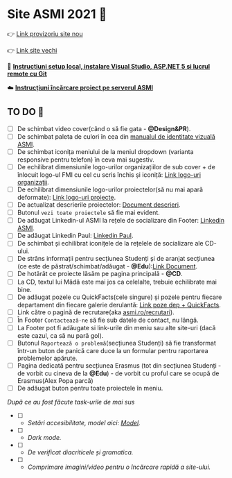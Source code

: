 # Site ASMI 2021 :blue_heart:

:point_right: [Link provizoriu site nou](https://nou.asmi.ro/)

:point_right: [Link site vechi](https://www.asmi.ro/)

:robot: **[Instrucțiuni setup local, instalare Visual Studio, ASP.NET 5 și lucrul remote cu Git](https://github.com/as-mi/site-asmi-nou/blob/main/Setup.md)**

:cloud: **[Instrucțiuni încărcare proiect pe serverul ASMI](https://docs.google.com/document/d/1RhevSvD7-wRtOlYQfpeUMyQd2KblCjRyzbCg3u417Kc/edit?usp=sharing)**

## TO DO :bookmark_tabs:
- [ ] De schimbat video cover(când o să fie gata - **@Design&PR**).
- [ ] De schimbat paleta de culori în cea din [manualul de identitate vizuală ASMI](https://docs.google.com/document/d/1VNwK4EsaEQGp_ZNNmjoMAhAdtq2PBTIxnfrFzUdaB1Y/edit?usp=sharing).
- [ ] De schimbat iconița meniului de la meniul dropdown (varianta responsive pentru telefon) în ceva mai sugestiv.
- [ ] De echilibrat dimensiunile logo-urilor organizațiilor de sub cover + de înlocuit logo-ul FMI cu cel cu scris închis și iconiță: [Link logo-uri organizații](https://drive.google.com/drive/folders/1pt9Jmpx8GYFTFmsYuS5B3USFlsqvi5NW?usp=sharing).
- [ ] De echilibrat dimensiunile logo-urilor proiectelor(să nu mai apară deformate): [Link logo-uri proiecte](https://drive.google.com/drive/folders/1iOtctOMMwvC2IJSw2KkUhMY-NK4uPuI8?usp=sharing).
- [ ] De actualizat descrierile proiectelor: [Document descrieri](https://docs.google.com/document/d/1XhMdIyzL136AaUGOEYAXmAQBMyX0VV05Z33wqqa5hHY/edit?usp=sharing).
- [ ] Butonul ```vezi toate proiectele``` să fie mai evident. 
- [ ] De adăugat Linkedin-ul ASMI la rețele de socializare din Footer: [Linkedin ASMI](https://www.linkedin.com/company/asociatia-studentilor-la-matematica-si-informatica/).
- [ ] De adăugat Linkedin Paul: [Linkedin Paul](https://www.linkedin.com/in/paul-nasser-dawod-258006202/).
- [ ] De schimbat și echilibrat iconițele de la rețelele de socializare ale CD-ului.
- [ ] De strâns informații pentru secțiunea Studenți și de aranjat secțiunea (ce este de păstrat/schimbat/adăugat - **@Edu**):[Link Document](https://docs.google.com/document/d/1eMiR9vu1LR22UgtTTHQuUNY86kenr-SWKTaDKqYSTzQ/edit?usp=sharing).
- [ ] De hotărât ce proiecte lăsăm pe pagina principală - **@CD**.
- [ ] La CD, textul lui Mădă este mai jos ca celelalte, trebuie echilibrate mai bine.
- [ ] De adăugat pozele cu QuickFacts(cele singure) și pozele pentru fiecare departament din fiecare galerie derulantă: [Link poze dep + QuickFacts](https://drive.google.com/drive/folders/1Yj2cN1-zeGBTyELuHiE3godWy5xNjEq_?usp=sharing).
- [ ] Link către o pagină de recrutare(aka [asmi.ro/recrutari](asmi.ro/recrutari)).
- [ ] În Footer ```Contactează-ne``` să fie sub datele de contact, nu lângă.
- [ ] La Footer pot fi adăugate si link-urile din meniu sau alte site-uri (dacă este cazul, ca să nu pară gol).
- [ ] Butonul ```Raportează o problemă```(secțiunea Studenți) să fie transformat într-un buton de panică care duce la un formular pentru raportarea problemelor apărute.
- [ ] Pagina dedicată pentru secțiunea Erasmus (tot din secțiunea Studenți - de vorbit cu cineva de la **@Edu**) - de vorbit cu proful care se ocupă de Erasmus(Alex Popa parcă)
- [ ] De adăugat buton pentru toate proiectele în meniu.

*După ce au fost făcute task-urile de mai sus*

- [ ] * *Setări accesibilitate, model aici: [Model](https://osut.ro/).* 
- [ ] * *Dark mode.* 
- [ ] * *De verificat diacriticele și gramatica.*
- [ ] * *Comprimare imagini/video pentru o încărcare rapidă a site-ului.*





